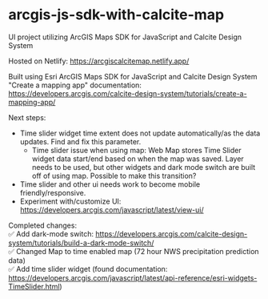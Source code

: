 # arcgis-js-sdk-with-calcite-map
UI project utilizing ArcGIS Maps SDK for JavaScript and Calcite Design System

Hosted on Netlify: https://arcgiscalcitemap.netlify.app/

Built using Esri ArcGIS Maps SDK for JavaScript and Calcite Design System "Create a mapping app" documentation: https://developers.arcgis.com/calcite-design-system/tutorials/create-a-mapping-app/

Next steps:
- Time slider widget time extent does not update automatically/as the data updates. Find and fix this parameter. 
  - Time slider issue when using map: Web Map stores Time Slider widget data start/end based on when the map was saved. Layer needs to be used, but other widgets and dark mode switch are built off of using map. Possible to make this transition?
- Time slider and other ui needs work to become mobile friendly/responsive.
- Experiment with/customize UI: https://developers.arcgis.com/javascript/latest/view-ui/

Completed changes: <br>
✅ Add dark-mode switch: https://developers.arcgis.com/calcite-design-system/tutorials/build-a-dark-mode-switch/ <br>
✅ Changed Map to time enabled map (72 hour NWS precipitation prediction data) <br>
✅ Add time slider widget (found documentation: https://developers.arcgis.com/javascript/latest/api-reference/esri-widgets-TimeSlider.html) <br>
